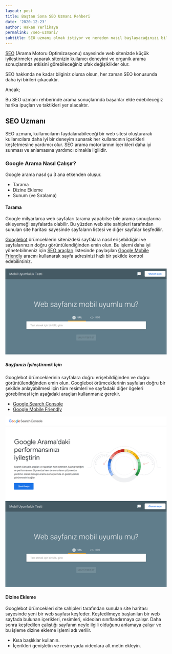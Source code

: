 ```yaml
---
layout: post
title: Baştan Sona SEO Uzmanı Rehberi
date: '2020-12-23'
author: Hakan Yerlikaya
permalink: /seo-uzmani/
subtitle: SEO uzmanı olmak istiyor ve nereden nasıl başlayacağınızı bilmiyor musunuz? Bu rehber sizin için hazırlandı.
---
```


<a href="https://hakanyerlikaya.com/seo/" target="_blank" rel="noreferrer noopener">SEO</a> (Arama Motoru Optimizasyonu) sayesinde web sitenizde küçük iyileştirmeler yaparak sitenizin kullanıcı deneyimi ve organik arama sonuçlarında etkisini görebileceğiniz ufak değişiklikler olur.

SEO hakkında ne kadar bilginiz olursa olsun, her zaman SEO konusunda daha iyi birileri çıkacaktır.

Ancak;

Bu SEO uzmanı rehberinde arama sonuçlarında başarılar elde edebileceğiz harika ipuçları ve taktikleri yer alacaktır.

<h2> SEO Uzmanı </h2>

SEO uzmanı, kullanıcıların faydalanabileceği bir web sitesi oluşturarak kullanıcılara daha iyi bir deneyim sunarak her kullanıcının içerikleri keşfetmesine yardımcı olur. SEO arama motorlarının içerikleri daha iyi sunması ve anlamasına yardımcı olmakla ilgilidir.

<h3> Google Arama Nasıl Çalışır? </h3>

Google arama nasıl şu 3 ana etkenden oluşur.

* Tarama
* Dizine Ekleme
* Sunum (ve Sıralama)

<h4> Tarama </h4>


Google milyarlarca web sayfaları tarama yapabilse bile arama sonuçlarına ekleyemeği sayfalarda olabilir. Bu yüzden web site sahipleri tarafından sunulan site haritası sayesinde sayfaların listesi ve diğer sayfalar keşfedilir.

<a href="https://developers.google.com/search/docs/advanced/crawling/googlebot?hl=tr" target="_blank" rel="noreferrer noopener">Googlebot</a> örümceklerin sitenizdeki sayfalara nasıl erişebildiğini ve sayfalarınızın doğru görüntülendiğinden emin olun. Bu işlemi daha iyi yönetebilmeniz için <a href="https://hakanyerlikaya.com/seo-araclari/" target="_blank" rel="noreferrer noopener">SEO araçları</a> listesinde paylaşılan <a href="https://search.google.com/test/mobile-friendly" target="_blank" rel="noreferrer noopener">Google Mobile Friendly</a> aracını kullanarak sayfa adresinizi hızlı bir şekilde kontrol edebilirsiniz.

<img alt="Google Mobile Friendly" title="Google Mobile Friendly" src="/img/Google-Mobile-Friendly.png">

<h5> Sayfanızı İyileştirmek İçin </h5>

Googlebot örümceklerinin sayfalara doğru erişebildiğinden ve doğru görüntülendiğinden emin olun. Googlebot örümceklerinin sayfaları doğru bir şekilde anlayabilmesi için tüm resimleri ve sayfadaki diğer ögeleri görebilmesi için aşağıdaki araçları kullanmanız gerekir.

* <a href="https://hakanyerlikaya.com/google-search-console/" target="_blank" rel="noreferrer noopener">Google Search Console</a>
* <a href="https://search.google.com/test/mobile-friendly" target="_blank" rel="noreferrer noopener">Google Mobile Friendly</a>

<img alt="Google Search Console" title="Google Search Console" src="/img/Google-Search-Console.png">

<img alt="Google Mobile Friendly" title="Google Mobile Friendly" src="/img/Google-Mobile-Friendly.png">

<h4> Dizine Ekleme </h4>

Googlebot örümcekleri site sahipleri tarafından sunulan site haritası sayesinde yeni bir web sayfası keşfeder. Keşfedilmeye başlanılan bir web sayfada bulunan içerikleri, resimleri, videoları sınıflandırmaya çalışır. Daha sonra keşfedilen çalıştığı sayfanın neyle ilgili olduğunu anlamaya çalışır ve bu işleme dizine ekleme işlemi adı verilir. 

* Kısa başlıklar kullanın.
* İçerikleri genişletin ve resim yada videolara alt metin ekleyin.
